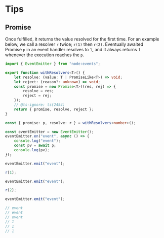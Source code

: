 # Tips

## Promise

Once fulfilled, it returns the value resolved for the first time.
For an example below, we call a resolver `r` twice; `r(1)` then `r(2)`.
Eventually awaited Promise `p` in an event handler resolves to `1`, and it always returns `1` whenever the execution reaches the `p`.

```ts
import { EventEmitter } from "node:events";

export function withResolvers<T>() {
	let resolve: (value: T | PromiseLike<T>) => void;
	let reject: (reason?: unknown) => void;
	const promise = new Promise<T>((res, rej) => {
		resolve = res;
		reject = rej;
	});
	// @ts-ignore: ts(2454)
	return { promise, resolve, reject };
}

const { promise: p, resolve: r } = withResolvers<number>();

const eventEmitter = new EventEmitter();
eventEmitter.on("event", async () => {
	console.log("event");
	const pv = await p;
	console.log(pv);
});

eventEmitter.emit("event");

r(1);

eventEmitter.emit("event");

r(2);

eventEmitter.emit("event");

// event
// event
// event
// 1
// 1
// 1
```

